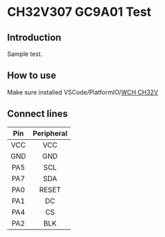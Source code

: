 # CH32V307 GC9A01 Test
## Introduction
Sample test.

## How to use
Make sure installed VSCode/PlatformIO/[WCH CH32V](https://github.com/Community-PIO-CH32V/platform-ch32v)

## Connect lines
|Pin|Peripheral|
|:-:|:-:|
|VCC|VCC|
|GND|GND|
|PA5|SCL|
|PA7|SDA|
|PA0|RESET|
|PA1|DC|
|PA4|CS|
|PA2|BLK|
